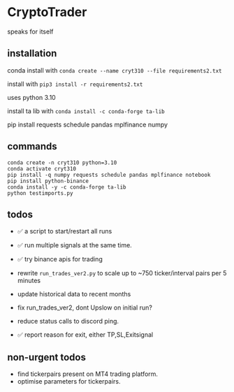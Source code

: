 # CryptoTrader
speaks for itself

## installation

conda install with `conda create --name cryt310 --file requirements2.txt`

install with `pip3 install -r requirements2.txt`

uses python 3.10

install ta lib with `conda install -c conda-forge ta-lib`

pip install requests schedule pandas mplfinance numpy

## commands

```
conda create -n cryt310 python=3.10
conda activate cryt310
pip install -q numpy requests schedule pandas mplfinance notebook
pip install python-binance
conda install -y -c conda-forge ta-lib
python testimports.py
```

## todos

- ✅ a script to start/restart all runs

- ✅ run multiple signals at the same time.
- ✅ try binance apis for trading
- rewrite `run_trades_ver2.py` to scale up to ~750 ticker/interval pairs per 5 minutes
- update historical data to recent months
- fix run_trades_ver2, dont Upslow on initial run?
- reduce status calls to discord ping.
- ✅ report reason for exit, either TP,SL,Exitsignal
## non-urgent todos

- find tickerpairs present on MT4 trading platform.
- optimise parameters for tickerpairs.